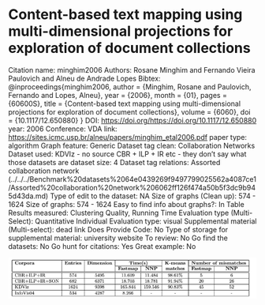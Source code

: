 # Content-based text mapping using multi-dimensional projections for exploration of document collections

Citation name: minghim2006
Authors: Rosane Minghim and Fernando Vieira Paulovich and Alneu de Andrade Lopes
Bibtex: @inproceedings{minghim2006,
author = {Minghim, Rosane and Paulovich, Fernando and Lopes, Alneu},
year = {2006},
month = {01},
pages = {60600S},
title = {Content-based text mapping using multi-dimensional projections for exploration of document collections},
volume = {6060},
doi = {10.1117/12.650880}
}
DOI: https://doi.org/https://doi.org/10.1117/12.650880
year: 2006
Conference: VDA
link: https://sites.icmc.usp.br/alneu/papers/minghim_etal2006.pdf
paper type: algorithm
Graph feature: Generic
Dataset tag clean: Collaboration Networks
Dataset used: KDVIz - no source
CBR + ILP + IR etc - they don’t say what those datasets are
dataset size: 4
Dataset tag relations: Assorted collaboration network (../../../Benchmark%20datasets%2064e0439269f9497799025562a4087ce1/Assorted%20collaboration%20network%206062ff126f474a50b5f3dc9b945d43da.md)
Type of edit to the dataset: NA
Size of graphs (Clean up): 574 - 1624
Size of graphs: 574 - 1624
Easy to find info about graphs?: In Table
Results measured: Clustering Quality, Running Time
Evaluation type (Multi-Select): Quantitative Individual
Evaluation type: visual
Supplemental material (Multi-select): dead link
Does Provide Code: No
Type of storage for supplemental material: university website
To review: No
Go find the datasets: No
Go hunt for citations: Yes
Great example: No

![Untitled](Content-based%20text%20mapping%20using%20multi-dimensional%20f138d261ae1249b1bc677e59384d0b47/Untitled.png)